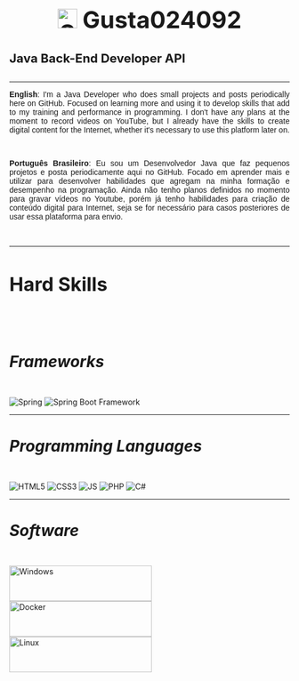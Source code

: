   
  <h1 style="text-align: center; font-size: 42px">
      <img src="https://raw.githubusercontent.com/Tarikul-Islam-Anik/Animated-Fluent-Emojis/master/Emojis/Smilies/Smiling%20Face%20with%20Sunglasses.png" alt="Smiling Face with Sunglasses" width="35" height="35" /> Gusta024092 
  </h1>

  <h4 style="font-size: 22px">Java Back-End Developer API </h4>
  <hr>
  
  <div align="justify" style="font-family: Arial;" >
    <p>
      <strong>English</strong>: I'm a Java Developer who does small projects and posts periodically here on GitHub. Focused on learning more and using it to develop skills that add to my training and performance in programming. I don't have any plans at the moment to record videos on YouTube, but I already have the skills to create digital content for the Internet, whether it's necessary to use this platform later on.
    </p>
    <br>
    <p>
      <strong>Português Brasileiro</strong>: Eu sou um Desenvolvedor Java que faz pequenos projetos e posta periodicamente aqui no GitHub. Focado em aprender mais e utilizar para desenvolver habilidades que agregam na minha formação e desempenho na programação. Ainda não tenho planos definidos no momento para gravar vídeos no Youtube, porém já tenho habilidades para criação de conteúdo digital para Internet, seja se for necessário para casos posteriores de usar essa plataforma para envio.
    </p>
  </div>
  <br>
  <hr>
  <div>
    <h4 style="font-size: 34px">Hard Skills </h4>
    <br>
    <h5 style="font-size: 28px">Frameworks </h5>
    <img href="https://spring.io/tools" src="https://img.shields.io/badge/Spring-6DB33F?style=for-the-badge&logo=spring&logoColor=white" alt="Spring" />
    <img href="https://spring.io/tools" src="https://img.shields.io/badge/Spring_Boot-F2F4F9?style=for-the-badge&logo=spring-boot" alt="Spring Boot Framework" />
  </div>
  <hr>
  <div>
    <h5 style="font-size: 28px">Programming Languages</h5>
    <img src="https://img.shields.io/badge/HTML5-E34F26?style=for-the-badge&logo=html5&logoColor=white" alt="HTML5" />
    <img src="https://img.shields.io/badge/CSS3-1572B6?style=for-the-badge&logo=css3&logoColor=white" alt="CSS3" />
    <img src="https://img.shields.io/badge/JavaScript-323330?style=for-the-badge&logo=javascript&logoColor=F7DF1E" alt="JS" />
    <img src="https://img.shields.io/badge/PHP-777BB4?style=for-the-badge&logo=php&logoColor=white" alt="PHP" />
    <img src="https://img.shields.io/badge/C%23-239120?style=for-the-badge&logo=csharp&logoColor=white" alt="C#" />
  </div>
  <hr>
  <div>
    <h5 style="font-size: 28px">Software</h5>
    <img src="https://img.shields.io/badge/Windows-0078D6?style=for-the-badge&logo=windows&logoColor=white" alt="Windows" width=256 height=64 />
  </div>
  <div>
    <img src="https://img.shields.io/badge/Docker-2CA5E0?style=for-the-badge&logo=docker&logoColor=white" alt="Docker" width=256 height=64 />
  </div>
  <div>
    <img src="https://img.shields.io/badge/Linux-FCC624?style=for-the-badge&logo=linux&logoColor=black" alt="Linux" width=256 height=64 />
  </div>
  
  <!--
  **Gusta024092/Gusta024092** is a ✨ _special_ ✨ repository because its `README.md` (this file) appears on your GitHub profile.
  
  Here are some ideas to get you started:
  
  - 🔭 I’m currently working on ...
  - 🌱 I’m currently learning ...
  - 👯 I’m looking to collaborate on ...
  - 🤔 I’m looking for help with ...
  - 💬 Ask me about ...
  - 📫 How to reach me: ...
  - 😄 Pronouns: ...
  - ⚡ Fun fact: ...
  -->
  
